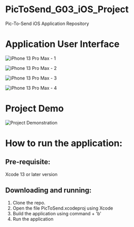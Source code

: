# PicToSend_G03_iOS_Project
Pic-To-Send iOS Application Repository

# Application User Interface

![iPhone 13 Pro Max - 1](https://user-images.githubusercontent.com/77645775/144723888-755b6d09-e8c4-4eae-b330-37779b95914a.jpg)

![iPhone 13 Pro Max - 2](https://user-images.githubusercontent.com/77645775/144723890-e965316a-b7e3-4a2a-97aa-861211683f1e.jpg)

![iPhone 13 Pro Max - 3](https://user-images.githubusercontent.com/77645775/144723893-19379fa2-9bfc-43fe-8638-740c4372add2.jpg)

![iPhone 13 Pro Max - 4](https://user-images.githubusercontent.com/77645775/144723896-2a199c68-844a-41e3-9a24-58d14a179b95.jpg)

# Project Demo

![Project Demonstration](https://github.com/jyshnkr/PicToSend_G03_iOS_Project/blob/main/Design%20Prototypes/Project%20Demo%20Gifs/project-demo.gif)

# How to run the application:

## Pre-requisite:

Xcode 13 or later version

## Downloading and running:

1. Clone the repo.
2. Open the file PicToSend.xcodeproj using Xcode
3. Build the application using command + 'b'
4. Run the application
